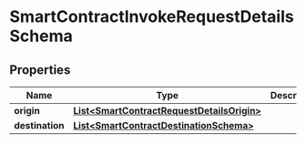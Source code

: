 

# SmartContractInvokeRequestDetailsSchema


## Properties

Name | Type | Description | Notes
------------ | ------------- | ------------- | -------------
**origin** | [**List&lt;SmartContractRequestDetailsOrigin&gt;**](SmartContractRequestDetailsOrigin.md) |  |  [optional]
**destination** | [**List&lt;SmartContractDestinationSchema&gt;**](SmartContractDestinationSchema.md) |  |  [optional]



